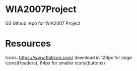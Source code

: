# WIA2007Project
G3 Github repo for WIA2007 Project

# Resources
Icons: https://www.flaticon.com/ download in 128px for large icons(Headers), 64px for smaller icons(buttons)
